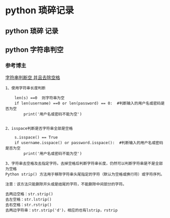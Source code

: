 # python 琐碎记录


## python 琐碎 记录



## python 字符串判空

### 参考博主

[字符串判断空 并且去除空格](https://www.cnblogs.com/blueteer/p/9961984.html)

```
1、使用字符串长度判断

    len(s) ==0  则字符串为空
    if len(username) ==0 or len(password) == 0:  #判断输入的用户名或密码是否为空
        print('用户名或密码不能为空')


2、isspace判断是否字符串全部是空格

    s.isspace() == True
    if username.isspace() or password.isspace():  #判断输入的用户名或密码是否为空
        print('用户名或密码不能为空')

3、字符串去空格及去指定字符。去掉空格后判断字符串长度，仍然可以判断字符串是不是全部为空格
Python strip() 方法用于移除字符串头尾指定的字符（默认为空格或换行符）或字符序列。

注意：该方法只能删除开头或是结尾的字符，不能删除中间部分的字符。

去两边空格：str.strip()
去左空格：str.lstrip()
去右空格：str.rstrip()
去两边字符串：str.strip('d')，相应的也有lstrip，rstrip
```
